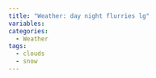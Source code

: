 ```yaml
---
title: "Weather: day night flurries lg"
variables:
categories:
  - Weather
tags:
  - clouds
  - snow
---
```

